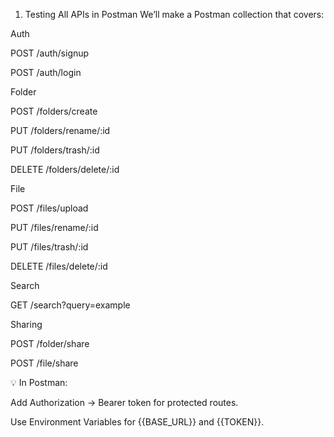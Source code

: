 1. Testing All APIs in Postman
We’ll make a Postman collection that covers:

Auth

POST /auth/signup

POST /auth/login

Folder

POST /folders/create

PUT /folders/rename/:id

PUT /folders/trash/:id

DELETE /folders/delete/:id

File

POST /files/upload

PUT /files/rename/:id

PUT /files/trash/:id

DELETE /files/delete/:id

Search

GET /search?query=example

Sharing

POST /folder/share

POST /file/share

💡 In Postman:

Add Authorization → Bearer token for protected routes.

Use Environment Variables for {{BASE_URL}} and {{TOKEN}}.